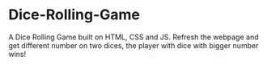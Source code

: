 # Dice-Rolling-Game
A Dice Rolling Game built on HTML, CSS and JS. Refresh the webpage and get different number on two dices, the player with dice with bigger number wins!

